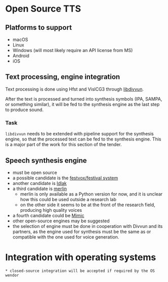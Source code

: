 # Open Source TTS

## Platforms to support

* macOS
* Linux
* Windows (will most likely require an API license from MS)
* Android
* iOS

## Text processing, engine integration

Text processing is done using Hfst and VislCG3 through
[libdivvun](https://github.com/divvun/libdivvun).

After the text is processed and turned into synthesis symbols (IPA, SAMPA, or
something similar), it will be fed to the synthesis engine as the last step to
produce sound.

### Task

`libdivvun` needs to be extended with pipeline support for the synthesis engine,
so that the processed text can be fed to the synthesis engine. This is a major
part of the work for this section of the tender.

## Speech synthesis engine

* must be open source
* a possible candidate is the [festvox/festival system](http://festvox.org/)
* another candidate is [Idlak](https://github.com/idlak/idlak)
* a third candidate is [merlin](https://github.com/CSTR-Edinburgh/merlin)
    * merlin is only available as a Python version for now, and it is unclear
      how this could be used outside a research lab
    * on the other side it seems to be at the front of the research field,
      producing high quality voices
* a fourth candidate could be [Mimic](https://mycroft.ai/documentation/mimic/)
* other open-source engines may be suggested
* the selection of engine must be done in cooperation with Divvun and its
  partners, as the engine used for synthesis must be the same as or compatible
  with the one used for voice generation.

# Integration with operating systems

    * closed-source integration will be accepted if required by the OS wendor
